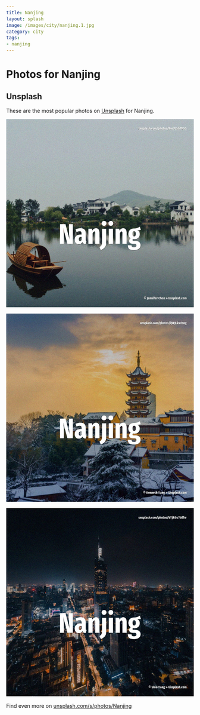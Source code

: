 ```yaml
---
title: Nanjing
layout: splash
image: /images/city/nanjing.1.jpg
category: city
tags:
- nanjing
---
```

# Photos for Nanjing

## Unsplash

These are the most popular photos on [Unsplash](https://unsplash.com) for Nanjing.

![Nanjing](/images/city/nanjing.1.jpg)

![Nanjing](/images/city/nanjing.2.jpg)

![Nanjing](/images/city/nanjing.3.jpg)

Find even more on [unsplash.com/s/photos/Nanjing](https://unsplash.com/s/photos/Nanjing)